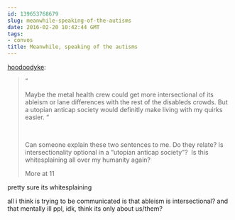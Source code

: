 ```yaml
---
id: 139653768679
slug: meanwhile-speaking-of-the-autisms
date: 2016-02-20 10:42:44 GMT
tags:
- convos
title: Meanwhile, speaking of the autisms
---
```

<p><a class="tumblr_blog" href="http://hoodoodyke.tumblr.com/post/139636965489">hoodoodyke</a>:</p>
<blockquote>
<p>“

Maybe the metal health crew could get more intersectional of its ableism or lane differences with the rest of the disableds crowds. But a utopian anticap society would definitly make living with my quirks easier. “</p>
<p><br></p>
<p>Can someone explain these two sentences to me. Do they relate? Is intersectionality optional in a “utopian anticap society”?  Is this whitesplaining all over my humanity again?<br></p>
<p>More at 11</p>
</blockquote>

pretty sure its whitesplaining

all i think is trying to be communicated is that ableism is intersectional? and that mentally ill ppl, idk, think its only about us/them?